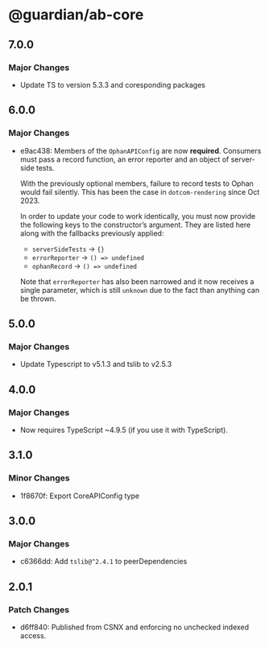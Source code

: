 # @guardian/ab-core

## 7.0.0

### Major Changes

- Update TS to version 5.3.3 and coresponding packages

## 6.0.0

### Major Changes

- e9ac438: Members of the `OphanAPIConfig` are now **required**. Consumers must pass a
  record function, an error reporter and an object of server-side tests.

  With the previously optional members, failure to record tests to Ophan would
  fail silently. This has been the case in `dotcom-rendering` since Oct 2023.

  In order to update your code to work identically, you must now provide the
  following keys to the constructor’s argument. They are listed here along with
  the fallbacks previously applied:

  - `serverSideTests` &rarr; `{}`
  - `errorReporter` &rarr; `() => undefined`
  - `ophanRecord` &rarr; `() => undefined`

  Note that `errorReporter` has also been narrowed and it now receives a single
  parameter, which is still `unknown` due to the fact than anything can be thrown.

## 5.0.0

### Major Changes

- Update Typescript to v5.1.3 and tslib to v2.5.3

## 4.0.0

### Major Changes

- Now requires TypeScript ~4.9.5 (if you use it with TypeScript).

## 3.1.0

### Minor Changes

- 1f8670f: Export CoreAPIConfig type

## 3.0.0

### Major Changes

- c6366dd: Add `tslib@^2.4.1` to peerDependencies

## 2.0.1

### Patch Changes

- d6ff840: Published from CSNX and enforcing no unchecked indexed access.
